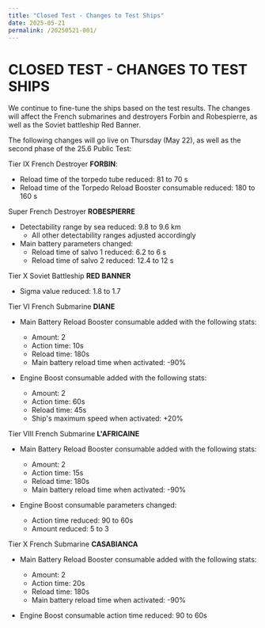 ```yaml
---
title: "Closed Test - Changes to Test Ships"
date: 2025-05-21
permalink: /20250521-001/
---
```


# CLOSED TEST - CHANGES TO TEST SHIPS

We continue to fine-tune the ships based on the test results. The changes will affect the French submarines and destroyers Forbin and Robespierre, as well as the Soviet battleship Red Banner.

The following changes will go live on Thursday (May 22), as well as the second phase of the 25.6 Public Test:

Tier IX French Destroyer **FORBIN**:

- Reload time of the torpedo tube reduced: 81 to 70 s
- Reload time of the Torpedo Reload Booster consumable reduced: 180 to 160 s

Super French Destroyer **ROBESPIERRE**

- Detectability range by sea reduced: 9.8 to 9.6 km
    - All other detectability ranges adjusted accordingly
- Main battery parameters changed:
    - Reload time of salvo 1 reduced: 6.2 to 6 s
    - Reload time of salvo 2 reduced: 12.4 to 12 s

Tier X Soviet Battleship **RED BANNER**

- Sigma value reduced: 1.8 to 1.7

Tier VI French Submarine **DIANE**

- Main Battery Reload Booster consumable added with the following stats:
    - Amount: 2
    - Action time: 10s
    - Reload time: 180s
    - Main battery reload time when activated: -90%

- Engine Boost consumable added with the following stats:
    - Amount: 2
    - Action time: 60s
    - Reload time: 45s
    - Ship's maximum speed when activated: +20%

Tier VIII French Submarine **L'AFRICAINE**

- Main Battery Reload Booster consumable added with the following stats:
    - Amount: 2
    - Action time: 15s
    - Reload time: 180s
    - Main battery reload time when activated: -90%

- Engine Boost consumable parameters changed:
    - Action time reduced: 90 to 60s
    - Amount reduced: 5 to 3

Tier X French Submarine **CASABIANCA**

- Main Battery Reload Booster consumable added with the following stats:
    - Amount: 2
    - Action time: 20s
    - Reload time: 180s
    - Main battery reload time when activated: -90%

- Engine Boost consumable action time reduced: 90 to 60s